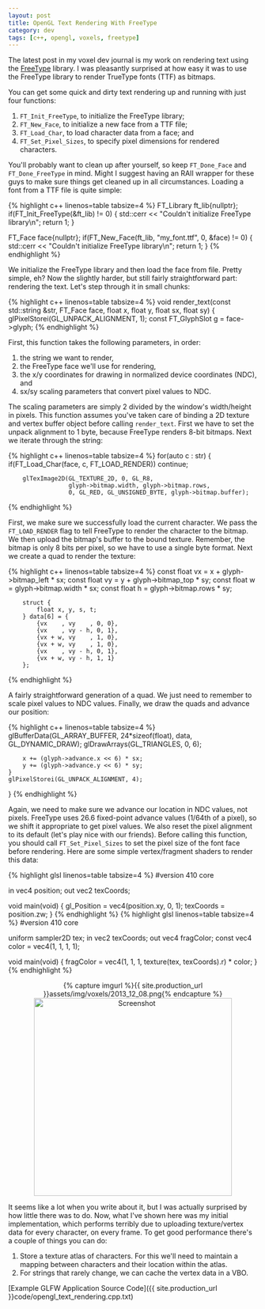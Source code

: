 ```yaml
---
layout: post
title: OpenGL Text Rendering With FreeType
category: dev
tags: [c++, opengl, voxels, freetype]
---
```

The latest post in my voxel dev journal is my work on rendering text using the
[FreeType](//www.freetype.org) library. I was pleasantly surprised at how easy
it was to use the FreeType library to render TrueType fonts (TTF) as bitmaps.

<!-- more -->

You can get some quick and dirty text rendering up and running with just four
functions:

 1. `FT_Init_FreeType`, to initialize the FreeType library;
 2. `FT_New_Face`, to initialize a new face from a TTF file;
 3. `FT_Load_Char`, to load character data from a face; and
 4. `FT_Set_Pixel_Sizes`, to specify pixel dimensions for rendered characters.

You'll probably want to clean up after yourself, so keep `FT_Done_Face` and
`FT_Done_FreeType` in mind. Might I suggest having an RAII wrapper for these
guys to make sure things get cleaned up in all circumstances. Loading a font
from a TTF file is quite simple:

{% highlight c++ linenos=table tabsize=4 %}
FT_Library ft_lib{nullptr};
if(FT_Init_FreeType(&ft_lib) != 0) {
	std::cerr << "Couldn't initialize FreeType library\n";
	return 1;
}

FT_Face face{nullptr};
if(FT_New_Face(ft_lib, "my_font.ttf", 0, &face) != 0) {
	std::cerr << "Couldn't initialize FreeType library\n";
	return 1;
}
{% endhighlight %}

We initialize the FreeType library and then load the face from file. Pretty
simple, eh? Now the slightly harder, but still fairly straightforward part:
rendering the text. Let's step through it in small chunks:

{% highlight c++ linenos=table tabsize=4 %}
void render_text(const std::string &str, FT_Face face, float x, float y, float sx, float sy) {
    glPixelStorei(GL_UNPACK_ALIGNMENT, 1);
	const FT_GlyphSlot g = face->glyph;
{% endhighlight %}

First, this function takes the following parameters, in order:

  1. the string we want to render,
  2. the FreeType face we'll use for rendering,
  3. the x/y coordinates for drawing in normalized device coordinates (NDC), and
  4. sx/sy scaling parameters that convert pixel values to NDC.

The scaling parameters are simply 2 divided by the window's width/height in
pixels. This function assumes you've taken care of binding a 2D texture and
vertex buffer object before calling `render_text`. First we have to set the
unpack alignment to 1 byte, because FreeType renders 8-bit bitmaps. Next we
iterate through the string:

{% highlight c++ linenos=table tabsize=4 %}
	for(auto c : str) {
		if(FT_Load_Char(face, c, FT_LOAD_RENDER))
			continue;

        glTexImage2D(GL_TEXTURE_2D, 0, GL_R8,
		             glyph->bitmap.width, glyph->bitmap.rows,
                     0, GL_RED, GL_UNSIGNED_BYTE, glyph->bitmap.buffer);
{% endhighlight %}

First, we make sure we successfully load the current character. We pass the
`FT_LOAD_RENDER` flag to tell FreeType to render the character to the bitmap.
We then upload the bitmap's buffer to the bound texture. Remember, the bitmap
is only 8 bits per pixel, so we have to use a single byte format. Next we
create a quad to render the texture:

{% highlight c++ linenos=table tabsize=4 %}
		const float vx = x + glyph->bitmap_left * sx;
		const float vy = y + glyph->bitmap_top * sy;
		const float w = glyph->bitmap.width * sx;
		const float h = glyph->bitmap.rows * sy;

		struct {
			float x, y, s, t;
		} data[6] = {
			{vx    , vy    , 0, 0},
			{vx    , vy - h, 0, 1},
			{vx + w, vy    , 1, 0},
			{vx + w, vy    , 1, 0},
			{vx    , vy - h, 0, 1},
			{vx + w, vy - h, 1, 1}
		};
{% endhighlight %}

A fairly straightforward generation of a quad. We just need to remember to
scale pixel values to NDC values. Finally, we draw the quads and advance our
position:

{% highlight c++ linenos=table tabsize=4 %}
		glBufferData(GL_ARRAY_BUFFER, 24*sizeof(float), data, GL_DYNAMIC_DRAW);
		glDrawArrays(GL_TRIANGLES, 0, 6);

		x += (glyph->advance.x << 6) * sx;
		y += (glyph->advance.y << 6) * sy;
    }
	glPixelStorei(GL_UNPACK_ALIGNMENT, 4);
}
{% endhighlight %}

Again, we need to make sure we advance our location in NDC values, not pixels.
FreeType uses 26.6 fixed-point advance values (1/64th of a pixel), so we shift
it appropriate to get pixel values. We also reset the pixel alignment to its
default (let's play nice with our friends). Before calling this function, you
should call `FT_Set_Pixel_Sizes` to set the pixel size of the font face before
rendering. Here are some simple vertex/fragment shaders to render this data:

{% highlight glsl linenos=table tabsize=4 %}
#version 410 core

in vec4 position;
out vec2 texCoords;

void main(void) {
	gl_Position = vec4(position.xy, 0, 1);
	texCoords = position.zw;
}
{% endhighlight %}
{% highlight glsl linenos=table tabsize=4 %}
#version 410 core

uniform sampler2D tex;
in vec2 texCoords;
out vec4 fragColor;
const vec4 color = vec4(1, 1, 1, 1);

void main(void) {
	fragColor = vec4(1, 1, 1, texture(tex, texCoords).r) * color;
}
{% endhighlight %}

<p style="text-align: center;">
	{% capture imgurl %}{{ site.production_url }}assets/img/voxels/2013_12_08.png{% endcapture %}
	<a href="{{ imgurl }}">
		<img src="{{ imgurl }}" alt="Screenshot" width="400"/>
	</a>
</p>

It seems like a lot when you write about it, but I was actually surprised by
how little there was to do. Now, what I've shown here was my initial
implementation, which performs terribly due to uploading texture/vertex data
for every character, on every frame. To get good performance there's a couple
of things you can do:

  1. Store a texture atlas of characters. For this we'll need to maintain
     a mapping between characters and their location within the atlas.
  2. For strings that rarely change, we can cache the vertex data in a VBO.

[Example GLFW Application Source Code]({{ site.production_url }}code/opengl_text_rendering.cpp.txt)
